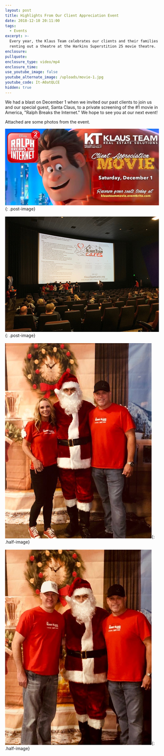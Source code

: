 ```yaml
---
layout: post
title: Highlights From Our Client Appreciation Event
date: 2018-12-10 20:11:00
tags:
  - Events
excerpt: >-
  Every year, the Klaus Team celebrates our clients and their families by
  renting out a theatre at the Harkins Superstition 25 movie theatre.
enclosure:
pullquote:
enclosure_type: video/mp4
enclosure_time:
use_youtube_image: false
youtube_alternate_image: /uploads/movie-1.jpg
youtube_code: It-A0atQLCE
hidden: true
---
```


We had a blast on December 1 when we invited our past clients to join us and our special guest, Santa Claus, to a private screening of the #1 movie in America, "Ralph Breaks the Internet." We hope to see you at our next event!

Attached are some photos from the event.

![](/uploads/movie.jpg){: .post-image}<br><br>![](/uploads/ktc-pic-movie-event.jpg){: .post-image}<br><br>![](/uploads/santa-nikki--kenny.jpg){: .half-image}<br><br>![](/uploads/santa-kraig--kenny.jpg){: .half-image}